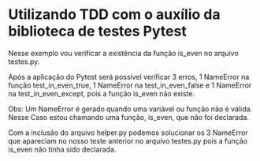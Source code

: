 # Utilizando TDD com o auxílio da biblioteca de testes Pytest

Nesse exemplo vou verificar a existência da função is_even no arquivo testes.py.

Após a aplicação do Pytest será possível verificar 3 erros, 1 NameError na função test_in_even_true, 1 NameError na test_in_even_false e 1 NameError 
na test_in_even_except, pois a função is_even não existe.

Obs: Um NameError é gerado quando uma variável ou função não é válida. Nesse Caso estou chamando uma função, is_even, que não foi declarada. 

Com a inclusão do arquivo helper.py podemos solucionar os 3 NameError que apareciam no nosso teste anterior no arquivo testes.py pois a função is_even não tinha sido declarada.